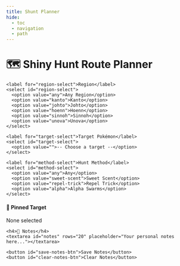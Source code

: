 ```yaml
---
title: Shunt Planner
hide:
  - toc
  - navigation
  - path
---
```


# 🗺️ Shiny Hunt Route Planner

<div class="shunt-container">
  <div class="shunt-filters">

    <label for="region-select">Region</label>
    <select id="region-select">
      <option value="any">Any Region</option>
      <option value="kanto">Kanto</option>
      <option value="johto">Johto</option>
      <option value="hoenn">Hoenn</option>
      <option value="sinnoh">Sinnoh</option>
      <option value="unova">Unova</option>
    </select>

    <label for="target-select">Target Pokémon</label>
    <select id="target-select">
      <option value="">-- Choose a target --</option>
    </select>

    <label for="method-select">Hunt Method</label>
    <select id="method-select">
      <option value="any">Any</option>
      <option value="sweet-scent">Sweet Scent</option>
      <option value="repel-trick">Repel Trick</option>
      <option value="alpha">Alpha Swarms</option>
    </select>
  </div>

  <div class="shunt-results" id="results">
    <!-- Filtered data will appear here -->
  </div>

  <div class="shunt-controls">
    <h4>📌 Pinned Target</h4>
    <div id="pinned-target">None selected</div>

    <h4>📝 Notes</h4>
    <textarea id="notes" rows="20" placeholder="Your personal notes here..."></textarea>

    <button id="save-notes-btn">Save Notes</button>
    <button id="clear-notes-btn">Clear Notes</button>
  </div>
</div>

<script src="/assets/js/utilities/sp/shunt-planner.js"></script>
<link rel="stylesheet" href="/assets/css/utilities/shunt-planner.css">
